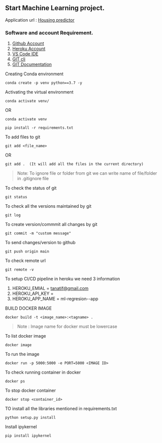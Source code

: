 ## Start Machine Learning project.

Application url :
[Housing predictor](https://ml-regresion--app.herokuapp.com/)
### Software and account Requirement.

1. [Github Account](https://github.com)
2. [Heroku Account](https://dashboard.heroku.com/login)
3. [VS Code IDE](https://code.visualstudio.com/download)
4. [GIT cli](https://git-scm.com/downloads)
5. [GIT Documentation](https://git-scm.com/docs/gittutorial)

Creating Conda environment
```
conda create -p venv python==3.7 -y
```

Activating the virtual environment 
```
conda activate venv/
```  
OR
```
conda activate venv
```

```
pip install -r requirements.txt
```

To add files to git
```
git add <file_name>
```

OR
```
git add .  (It will add all the files in the current directory)
```


> Note: To ignore file or folder from git we can write name of file/folder in .gitignore file

To check the status of git
```
git status
```

To check all the versions maintained by git
```
git log
```

To create version/commmit all changes by git
```
git commit -m "custom message"
```

To send changes/version to github
```
git push origin main
```

To check remote url
```
git remote -v
```

To setup CI/CD pipeline in heroku we need 3 information

1. HEROKU_EMIAL = tanatif@gmail.com
2. HEROKU_API_KEY = <Enter Heroku API key>
3. HEROKU_APP_NAME = ml-regresion--app

BUILD DOCKER IMAGE
```
docker build -t <image_name>:<tagname> .
```
>Note : Image name for docker must be lowercase

To list docker image
```
docker image
```
To run the  image
```
docker run -p 5000:5000 -e PORT=5000 <IMAGE ID>
```

To check running container in docker
```
docker ps
```

To stop docker container
```
docker stop <container_id>
```



TO install all the libraries mentioned  in requirements.txt
```
python setup.py install
```

Install ipykernel
```
pip install ipykernel
```
